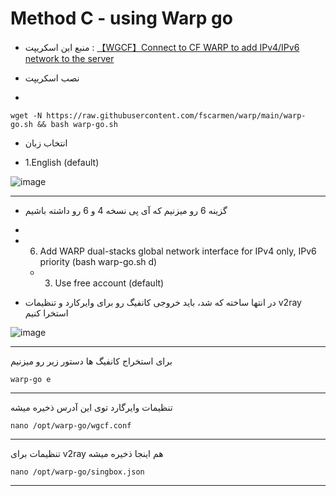 # Method C - using Warp go


 
  - منبع این اسکریپت : [【WGCF】Connect to CF WARP to add IPv4/IPv6 network to the server](https://github.com/fscarmen/warp)


 - نصب اسکریپت
 - 

```
wget -N https://raw.githubusercontent.com/fscarmen/warp/main/warp-go.sh && bash warp-go.sh
```

  - انتخاب زبان


  - 1.English (default) 
  
  
  ![image](https://user-images.githubusercontent.com/120102306/230757233-d2b32140-0dfc-40d8-bd80-f8be0df0c82a.png)


***

- گزینه 6 رو میزنیم که آی پی نسخه 4 و 6 رو داشته باشیم
- 

  - 6. Add WARP dual-stacks global network interface for IPv4 only, IPv6 priority (bash warp-go.sh d)
    -  3. Use free account (default)

- در انتها ساخته که شد، باید خروجی کانفیگ رو برای وایرکارد و تنظیمات v2ray استخرا کنیم


![image](https://user-images.githubusercontent.com/120102306/230757342-e7e89605-be0a-4ba2-ab67-8e4dd80e4032.png)


***

برای استخراج کانفیگ ها
دستور زیر رو میزنیم
  
```
warp-go e
```

***

تنظیمات وایرگارد توی این آدرس ذخیره میشه


```
nano /opt/warp-go/wgcf.conf
```

***

تنظیمات برای v2ray هم اینجا ذخیره میشه

```
nano /opt/warp-go/singbox.json
```


***

